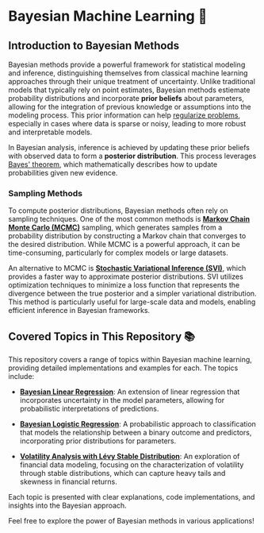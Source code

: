 # Bayesian Machine Learning 🧠

## Introduction to Bayesian Methods

Bayesian methods provide a powerful framework for statistical modeling and inference, distinguishing themselves from classical machine learning approaches through their unique treatment of uncertainty. Unlike traditional models that typically rely on point estimates, Bayesian methods estiemate probability distributions and incorporate **prior beliefs** about parameters, allowing for the integration of previous knowledge or assumptions into the modeling process. This prior information can help [regularize problems](https://en.wikipedia.org/wiki/Regularization_(mathematics)), especially in cases where data is sparse or noisy, leading to more robust and interpretable models.

In Bayesian analysis, inference is achieved by updating these prior beliefs with observed data to form a **posterior distribution**. This process leverages [Bayes' theorem](https://en.wikipedia.org/wiki/Bayes%27_theorem), which mathematically describes how to update probabilities given new evidence.

### Sampling Methods

To compute posterior distributions, Bayesian methods often rely on sampling techniques. One of the most common methods is [**Markov Chain Monte Carlo (MCMC)**](https://en.wikipedia.org/wiki/Markov_chain_Monte_Carlo) sampling, which generates samples from a probability distribution by constructing a Markov chain that converges to the desired distribution. While MCMC is a powerful approach, it can be time-consuming, particularly for complex models or large datasets.

An alternative to MCMC is [**Stochastic Variational Inference (SVI)**](https://en.wikipedia.org/wiki/Variational_Bayesian_methods), which provides a faster way to approximate posterior distributions. SVI utilizes optimization techniques to minimize a loss function that represents the divergence between the true posterior and a simpler variational distribution. This method is particularly useful for large-scale data and models, enabling efficient inference in Bayesian frameworks.

## Covered Topics in This Repository 📚

This repository covers a range of topics within Bayesian machine learning, providing detailed implementations and examples for each. The topics include:

- [**Bayesian Linear Regression**](./Bayesian%20Linear%20Regression): An extension of linear regression that incorporates uncertainty in the model parameters, allowing for probabilistic interpretations of predictions.
  
- [**Bayesian Logistic Regression**](./Bayesian%20logistic%20regression): A probabilistic approach to classification that models the relationship between a binary outcome and predictors, incorporating prior distributions for parameters.
  
- [**Volatility Analysis with Lévy Stable Distribution**](./Levy%20Stable%20models): An exploration of financial data modeling, focusing on the characterization of volatility through stable distributions, which can capture heavy tails and skewness in financial returns.

Each topic is presented with clear explanations, code implementations, and insights into the Bayesian approach.  

Feel free to explore the power of Bayesian methods in various applications!
